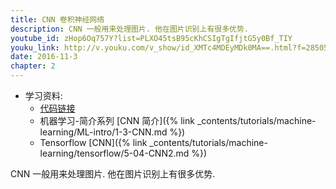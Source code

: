 ```yaml
---
title: CNN 卷积神经网络
description: CNN 一般用来处理图片. 他在图片识别上有很多优势.
youtube_id: zHop6Oq757Y?list=PLXO45tsB95cKhCSIgTgIfjtG5y0Bf_TIY
youku_link: http://v.youku.com/v_show/id_XMTc4MDEyMDk0MA==.html?f=28505797&o=1
date: 2016-11-3
chapter: 2
---
```

* 学习资料:
  * [代码链接](https://github.com/MorvanZhou/tutorials/blob/master/kerasTUT/6-CNN_example.py)
  * 机器学习-简介系列 [CNN 简介]({% link _contents/tutorials/machine-learning/ML-intro/1-3-CNN.md %})
  * Tensorflow [CNN]({% link _contents/tutorials/machine-learning/tensorflow/5-04-CNN2.md %})
  
CNN 一般用来处理图片. 他在图片识别上有很多优势.